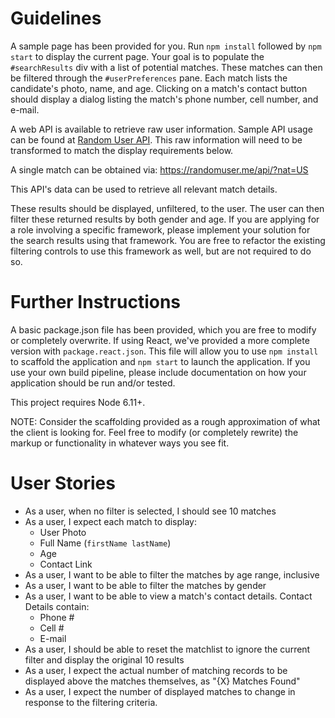 Guidelines
=========
A sample page has been provided for you. Run `npm install` followed by `npm start` to display the current page. Your goal is to populate the `#searchResults` div with a list of potential matches.
These matches can then be filtered through the `#userPreferences` pane.
Each match lists the candidate's photo, name, and age.
Clicking on a match's contact button should display a dialog listing the match's phone number, cell number, and e-mail.

A web API is available to retrieve raw user information. Sample API usage can be found at [Random User API](https://randomuser.me/documentation#howto).
This raw information will need to be transformed to match the display requirements below.

A single match can be obtained via: <https://randomuser.me/api/?nat=US>

This API's data can be used to retrieve all relevant match details.

These results should be displayed, unfiltered, to the user. The user can then filter these returned results by both gender and age.
If you are applying for a role involving a specific framework, please implement your solution for the search results using that framework.
You are free to refactor the existing filtering controls to use this framework as well, but are not required to do so.

Further Instructions
===================
A basic package.json file has been provided, which you are free to modify or completely overwrite. If using React, we've provided a more complete version with `package.react.json`. This file will allow you to use `npm install` to scaffold the application and `npm start` to launch the application. If you use your own build pipeline, please include documentation on how your application should be run and/or tested.

This project requires Node 6.11+.

NOTE: Consider the scaffolding provided as a rough approximation of what the client is looking for. Feel free to modify (or completely rewrite) the markup or functionality in whatever ways you see fit.

User Stories
============
* As a user, when no filter is selected, I should see 10 matches
* As a user, I expect each match to display:
    * User Photo
    * Full Name (`firstName lastName`)
    * Age
    * Contact Link
* As a user, I want to be able to filter the matches by age range, inclusive
* As a user, I want to be able to filter the matches by gender
* As a user, I want to be able to view a match's contact details. Contact Details contain:
    * Phone #
    * Cell #
    * E-mail
* As a user, I should be able to reset the matchlist to ignore the current filter and display the original 10 results
* As a user, I expect the actual number of matching records to be displayed above the matches themselves, as "{X} Matches Found"
* As a user, I expect the number of displayed matches to change in response to the filtering criteria.
